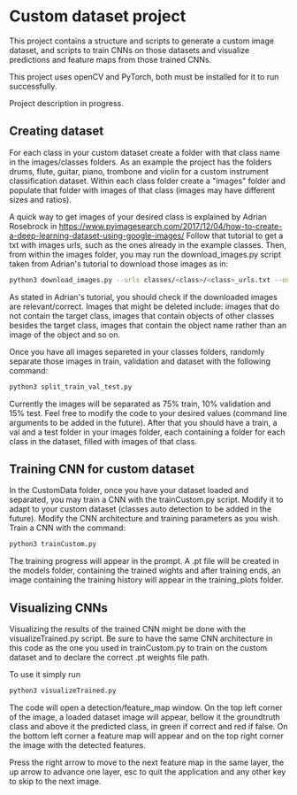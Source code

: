# Custom dataset project
This project contains a structure and scripts to generate a custom image dataset, and scripts to train CNNs on those datasets and visualize predictions and feature maps from those trained CNNs.

This project uses openCV and PyTorch, both must be installed for it to run successfully.

Project description in progress.

## Creating dataset

For each class in your custom dataset create a folder with that class name in the images/classes folders. As an example the project has the folders drums, flute, guitar, piano, trombone and violin for a custom instrument classification dataset. Within each class folder create a "images" folder and populate that folder with images of that class (images may have different sizes and ratios).

A quick way to get images of your desired class is explained by Adrian Rosebrock in https://www.pyimagesearch.com/2017/12/04/how-to-create-a-deep-learning-dataset-using-google-images/
Follow that tutorial to get a txt with images urls, such as the ones already in the example classes. Then, from within the images folder, you may run the download_images.py script taken from Adrian's tutorial to download those images as in: 

```bash
python3 download_images.py --urls classes/<class>/<class>_urls.txt --output classes/<class>/images
```

As stated in Adrian's tutorial, you should check if the downloaded images are relevant/correct. Images that might be deleted include: images that do not contain the target class, images that contain objects of other classes besides the target class, images that contain the object name rather than an image of the object and so on.

Once you have all images separeted in your classes folders, randomly separate those images in train, validation and dataset with the following command:

```bash
python3 split_train_val_test.py
```

Currently the images will be separated as 75% train, 10% validation and 15% test. Feel free to modify the code to your desired values (command line arguments to be added in the future). After that you should have a train, a val and a test folder in your images folder, each containing a folder for each class in the dataset, filled with images of that class.

## Training CNN for custom dataset
In the CustomData folder, once you have your dataset loaded and separated, you may train a CNN with the trainCustom.py script. Modify it to adapt to your custom dataset (classes auto detection to be added in the future). Modify the CNN architecture and training parameters as you wish. Train a CNN with the command:

```bash
python3 trainCustom.py
```

The training progress will appear in the prompt. A .pt file will be created in the models folder, containing the trained wights and after training ends, an image containing the training history will appear in the training_plots folder.

## Visualizing CNNs
Visualizing the results of the trained CNN might be done with the visualizeTrained.py script. Be sure to have the same CNN architecture in this code as the one you used in trainCustom.py to train on the custom dataset and to declare the correct .pt weights file path.

To use it simply run 

```bash
python3 visualizeTrained.py
```

The code will open a detection/feature_map window. On the top left corner of the image, a loaded dataset image will appear, bellow it the groundtruth class and above it the predicted class, in green if correct and red if false. On the bottom left corner a feature map will appear and on the top right corner the image with the detected features.

Press the right arrow to move to the next feature map in the same layer, the up arrow to advance one layer, esc to quit the application and any other key to skip to the next image.
